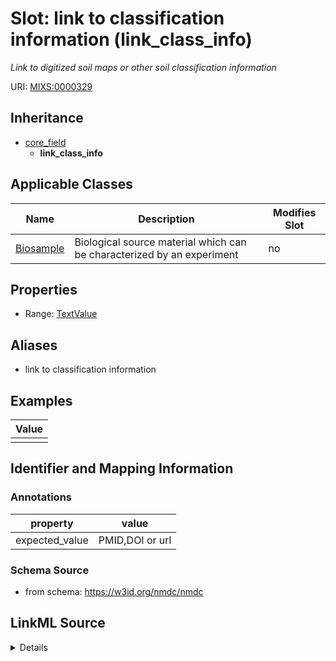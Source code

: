 # Slot: link to classification information (link_class_info)


_Link to digitized soil maps or other soil classification information_



URI: [MIXS:0000329](https://w3id.org/mixs/0000329)




## Inheritance

* [core_field](core_field.md)
    * **link_class_info**





## Applicable Classes

| Name | Description | Modifies Slot |
| --- | --- | --- |
[Biosample](Biosample.md) | Biological source material which can be characterized by an experiment |  no  |







## Properties

* Range: [TextValue](TextValue.md)



## Aliases


* link to classification information




## Examples

| Value |
| --- |
|  |

## Identifier and Mapping Information





### Annotations

| property | value |
| --- | --- |
| expected_value | PMID,DOI or url || occurrence | 1 |



### Schema Source


* from schema: https://w3id.org/nmdc/nmdc




## LinkML Source

<details>
```yaml
name: link_class_info
annotations:
  expected_value:
    tag: expected_value
    value: PMID,DOI or url
  occurrence:
    tag: occurrence
    value: '1'
description: Link to digitized soil maps or other soil classification information
title: link to classification information
examples:
- value: ''
from_schema: https://w3id.org/nmdc/nmdc
aliases:
- link to classification information
rank: 1000
is_a: core field
string_serialization: '{PMID}|{DOI}|{URL}'
slot_uri: MIXS:0000329
multivalued: false
alias: link_class_info
domain_of:
- Biosample
range: TextValue

```
</details>